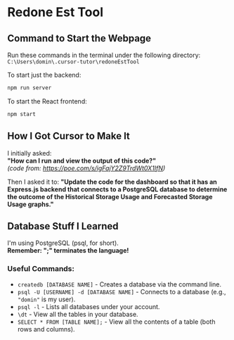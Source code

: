 # Redone Est Tool

## Command to Start the Webpage

Run these commands in the terminal under the following directory:  
`C:\Users\domin\.cursor-tutor\redoneEstTool`

To start just the backend:
```bash
npm run server
```

To start the React frontend:
```bash
npm start
```

## How I Got Cursor to Make It

I initially asked:  
**"How can I run and view the output of this code?"**  
*(code from: https://poe.com/s/igFajY2Z9TrdWt0X1IfN)*

Then I asked it to:
**"Update the code for the dashboard so that it has an Express.js backend that connects to a PostgreSQL database to determine the outcome of the Historical Storage Usage and Forecasted Storage Usage graphs."**

## Database Stuff I Learned

I'm using PostgreSQL (psql, for short).  
**Remember: ";" terminates the language!**

### Useful Commands:
- `createdb [DATABASE NAME]` - Creates a database via the command line.
- `psql -U [USERNAME] -d [DATABASE NAME]` - Connects to a database (e.g., `"domin"` is my user).
- `psql -l` - Lists all databases under your account.
- `\dt` - View all the tables in your database.
- `SELECT * FROM [TABLE NAME];` - View all the contents of a table (both rows and columns).

